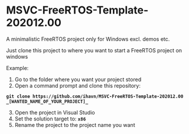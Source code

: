 # MSVC-FreeRTOS-Template-202012.00
A minimalistic FreeRTOS project only for Windows excl. demos etc.

Just clone this project to where you want to start a FreeRTOS project on windows

Example:

1. Go to the folder where you want your project stored
2. Open a command prompt and clone this repository: 
 
 **`git clone https://github.com/ihavn/MSVC-FreeRTOS-Template-202012.00 _[WANTED_NAME_OF_YOUR_PROJECT]_`**
 
3. Open the project in Visual Studio
4. Set the solution target to: **`x86`**
5. Rename the project to the project name you want

